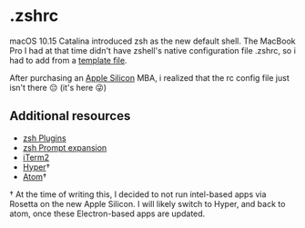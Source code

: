 # .zshrc

macOS 10.15 Catalina introduced zsh as the new default shell. The MacBook Pro I had at that time didn't have zshell's native configuration file .zshrc, so i had to add from a [template file](https://github.com/ohmyzsh/ohmyzsh/blob/master/templates/zshrc.zsh-template).

After purchasing an [Apple Silicon](https://www.apple.com/newsroom/2020/06/apple-announces-mac-transition-to-apple-silicon/) MBA, i realized that the rc config file just isn't there 😔 (it's here 😜)

## Additional resources

- [zsh Plugins](https://github.com/ohmyzsh/ohmyzsh/wiki/Plugins)
- [zsh Prompt expansion](https://zsh.sourceforge.io/Doc/Release/Prompt-Expansion.html)
- [iTerm2](https://iterm2.com/)
- [Hyper](https://hyper.is/)&dagger;
- [Atom](https://atom.io/)&dagger;
 
&dagger; At the time of writing this, I decided to not run intel-based apps via Rosetta on the new Apple Silicon. I will likely switch to Hyper, and back to atom, once these Electron-based apps are updated.
